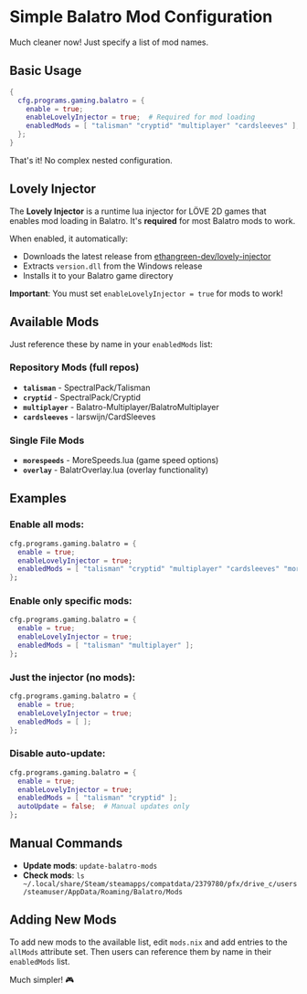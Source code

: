 # Simple Balatro Mod Configuration

Much cleaner now! Just specify a list of mod names.

## Basic Usage

```nix
{
  cfg.programs.gaming.balatro = {
    enable = true;
    enableLovelyInjector = true;  # Required for mod loading
    enabledMods = [ "talisman" "cryptid" "multiplayer" "cardsleeves" ];
  };
}
```

That's it! No complex nested configuration.

## Lovely Injector

The **Lovely Injector** is a runtime lua injector for LÖVE 2D games that enables mod loading in Balatro. It's **required** for most Balatro mods to work.

When enabled, it automatically:
- Downloads the latest release from [ethangreen-dev/lovely-injector](https://github.com/ethangreen-dev/lovely-injector)
- Extracts `version.dll` from the Windows release
- Installs it to your Balatro game directory

**Important**: You must set `enableLovelyInjector = true` for mods to work!

## Available Mods

Just reference these by name in your `enabledMods` list:

### Repository Mods (full repos)
- **`talisman`** - SpectralPack/Talisman
- **`cryptid`** - SpectralPack/Cryptid  
- **`multiplayer`** - Balatro-Multiplayer/BalatroMultiplayer
- **`cardsleeves`** - larswijn/CardSleeves

### Single File Mods
- **`morespeeds`** - MoreSpeeds.lua (game speed options)
- **`overlay`** - BalatrOverlay.lua (overlay functionality)

## Examples

### Enable all mods:
```nix
cfg.programs.gaming.balatro = {
  enable = true;
  enableLovelyInjector = true;
  enabledMods = [ "talisman" "cryptid" "multiplayer" "cardsleeves" "morespeeds" "overlay" ];
};
```

### Enable only specific mods:
```nix
cfg.programs.gaming.balatro = {
  enable = true;
  enableLovelyInjector = true;
  enabledMods = [ "talisman" "multiplayer" ];
};
```

### Just the injector (no mods):
```nix
cfg.programs.gaming.balatro = {
  enable = true;
  enableLovelyInjector = true;
  enabledMods = [ ];
};
```

### Disable auto-update:
```nix
cfg.programs.gaming.balatro = {
  enable = true;
  enableLovelyInjector = true;
  enabledMods = [ "talisman" "cryptid" ];
  autoUpdate = false;  # Manual updates only
};
```

## Manual Commands

- **Update mods**: `update-balatro-mods`
- **Check mods**: `ls ~/.local/share/Steam/steamapps/compatdata/2379780/pfx/drive_c/users/steamuser/AppData/Roaming/Balatro/Mods`

## Adding New Mods

To add new mods to the available list, edit `mods.nix` and add entries to the `allMods` attribute set. Then users can reference them by name in their `enabledMods` list.

Much simpler! 🎮